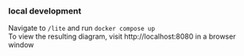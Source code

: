 ### local development
Navigate to `/lite` and run `docker compose up` <br />
To view the resulting diagram, visit http://localhost:8080 in a browser window
